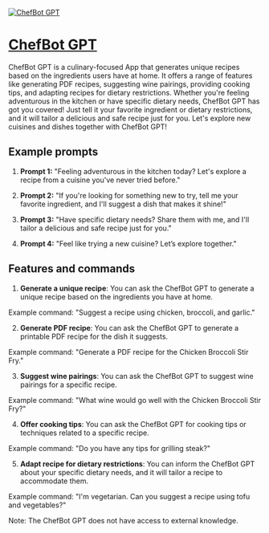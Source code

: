 [![ChefBot GPT](https://files.oaiusercontent.com/file-H3kjwzDQi9l0Ij6CX7l3d4dB?se=2123-10-17T20%3A51%3A38Z&sp=r&sv=2021-08-06&sr=b&rscc=max-age%3D31536000%2C%20immutable&rscd=attachment%3B%20filename%3DDALL%25C2%25B7E%25202023-11-10%252020.16.24%2520-%2520A%2520friendly%2520and%2520welcoming%2520cartoon-style%2520robot%2520chef%2520in%2520a%2520kitchen%2520setting.%2520The%2520robot%2520is%2520designed%2520with%2520a%2520sleek%252C%2520modern%2520look%252C%2520featuring%2520a%2520white%2520and%2520light%2520b.png&sig=0PVQblSnUZOEGk%2BP4GyJEIdzwN23jhpEHoe9bK0A6ao%3D)](https://chat.openai.com/g/g-FJXCOCAri-chefbot-gpt)

# [ChefBot GPT](https://chat.openai.com/g/g-FJXCOCAri-chefbot-gpt)

ChefBot GPT is a culinary-focused App that generates unique recipes based on the ingredients users have at home. It offers a range of features like generating PDF recipes, suggesting wine pairings, providing cooking tips, and adapting recipes for dietary restrictions. Whether you're feeling adventurous in the kitchen or have specific dietary needs, ChefBot GPT has got you covered! Just tell it your favorite ingredient or dietary restrictions, and it will tailor a delicious and safe recipe just for you. Let's explore new cuisines and dishes together with ChefBot GPT!

## Example prompts

1. **Prompt 1:** "Feeling adventurous in the kitchen today? Let's explore a recipe from a cuisine you've never tried before."

2. **Prompt 2:** "If you're looking for something new to try, tell me your favorite ingredient, and I'll suggest a dish that makes it shine!"

3. **Prompt 3:** "Have specific dietary needs? Share them with me, and I'll tailor a delicious and safe recipe just for you."

4. **Prompt 4:** "Feel like trying a new cuisine? Let’s explore together."


## Features and commands

1. **Generate a unique recipe**: You can ask the ChefBot GPT to generate a unique recipe based on the ingredients you have at home.

Example command: "Suggest a recipe using chicken, broccoli, and garlic."

2. **Generate PDF recipe**: You can ask the ChefBot GPT to generate a printable PDF recipe for the dish it suggests.

Example command: "Generate a PDF recipe for the Chicken Broccoli Stir Fry."

3. **Suggest wine pairings**: You can ask the ChefBot GPT to suggest wine pairings for a specific recipe.

Example command: "What wine would go well with the Chicken Broccoli Stir Fry?"

4. **Offer cooking tips**: You can ask the ChefBot GPT for cooking tips or techniques related to a specific recipe.

Example command: "Do you have any tips for grilling steak?"

5. **Adapt recipe for dietary restrictions**: You can inform the ChefBot GPT about your specific dietary needs, and it will tailor a recipe to accommodate them.

Example command: "I'm vegetarian. Can you suggest a recipe using tofu and vegetables?"

Note: The ChefBot GPT does not have access to external knowledge.